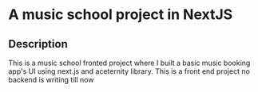 # A music school project in NextJS

## Description
This is a music school fronted project where I built a basic music booking app's UI using next.js and aceternity library.
This is a front end project no backend is writing till now
